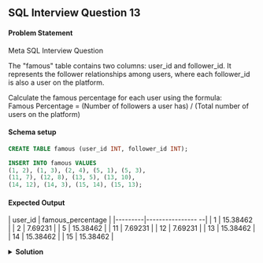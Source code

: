 ## SQL Interview Question 13

#### Problem Statement

<bold>Meta SQL Interview Question</bold>

The "famous" table contains two columns: user_id and follower_id.
It represents the follower relationships among users, where each follower_id is also a user on the platform.  

Calculate the famous percentage for each user using the formula:  
Famous Percentage = (Number of followers a user has) / (Total number of users on the platform)

#### Schema setup

```sql
CREATE TABLE famous (user_id INT, follower_id INT);

INSERT INTO famous VALUES
(1, 2), (1, 3), (2, 4), (5, 1), (5, 3), 
(11, 7), (12, 8), (13, 5), (13, 10), 
(14, 12), (14, 3), (15, 14), (15, 13);
```

#### Expected Output

| user_id | famous_percentage |
|---------|---------------- --|
| 1       | 15.38462          |
| 2       | 7.69231           | 
| 5       | 15.38462          |
| 11      | 7.69231           |
| 12      | 7.69231           |
| 13      | 15.38462          |
| 14      | 15.38462          |
| 15      | 15.38462          |

<details>
<summary><strong>Solution</strong></summary>

```sql
WITH total_users AS
(
 SELECT
    user_id AS users
 FROM famous
 UNION
 SELECT
    follower_id AS users
 FROM famous
)
SELECT
   user_id,
   COUNT(follower_id) * 100.0 / (SELECT COUNT(*) FROM total_users) AS famous_percentage
FROM famous
GROUP BY user_id;
```
</details>
